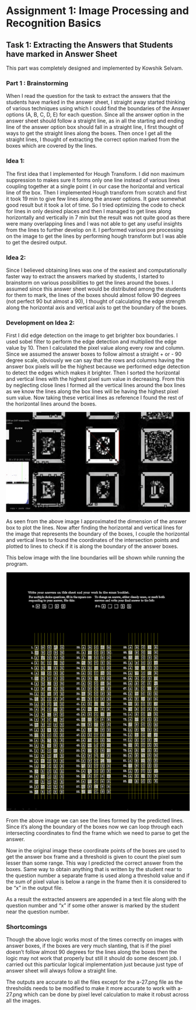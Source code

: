 # Assignment 1: Image Processing and Recognition Basics

## Task 1: Extracting the Answers that Students have marked in Answer Sheet

This part was completely designed and implemented by Kowshik Selvam.

### Part 1 : Brainstorming

When I read the question for the task to extract the answers that the students have marked in the answer sheet, I straight away started thinking of various techniques using which I could find the boundaries of the Answer options (A, B, C, D, E) for each question. Since all the answer option in the answer sheet should follow a straight line, as in all the starting and ending line of the answer option box should fall in a straight line, I first thought of ways to get the straight lines along the boxes. Then once I get all the straight lines, I thought of extracting the correct option marked from the boxes which are covered by the lines. 

### Idea 1:

The first idea that I implemented for Hough Transform. I did non maximum suppression to makes sure it forms only one line instead of various lines coupling together at a single point ( in our case the horizontal and vertical line of the box. Then I implemented Hough transform from scratch and first it took 19 min to give few lines along the answer options. It gave somewhat good result but it took a lot of time. So I tried optimizing the code to check for lines in only desired places and then I managed to get lines along horizontally and vertically in 7 min but the result was not quite good as there were many overlapping lines and I was not able to get any useful insights from the lines to further develop on it. I performed various pre processing on the image to get the lines by performing hough transform but I was able to get the desired output.

### Idea 2:

Since I believed obtaining lines was one of the easiest and computationally faster way to extract the answers marked by students, I started to brainstorm on various possibilities to get the lines around the boxes. I assumed since this answer sheet would be distributed among the students for them to mark, the lines of the boxes should almost follow 90 degrees (not perfect 90 but almost a 90), I thought of calculating the edge strength along the horizontal axis and vertical axis to get the boundary of the boxes.

### Development on Idea 2:

First I did edge detection on the image to get brighter box boundaries. I used sobel filter to perform the edge detection and multiplied the edge value by 10. Then I calculated the pixel value along every row and column. Since we assumed the answer boxes to follow almost a straight + or - 90 degree scale, obviously we can say that the rows and columns having the answer box pixels will be the highest because we performed edge detection to detect the edges which makes it brighter. Then I sorted the horizontal and vertical lines with the highest pixel sum value in decreasing. From this by neglecting close lines I formed all the vertical lines around the box lines as we know the lines along the box lines will be having the highest pixel sum value. Now taking these vertical lines as reference I found the rest of the horizontal lines around the boxes.


![Answer box frame length](/report-images/frame.png)

As seen from the above image I approximated the dimension of the answer box to plot the lines. Now after finding the horizontal and vertical lines for the image that represents the boundary of the boxes, I couple the horizontal and vertical lines to found the coordinates of the intersection points and plotted to lines to check if it is along the boundary of the answer boxes.

This below image with the line boundaries will be shown while running the program.

![Answer box frame length](/report-images/result.png)

From the above image we can see the lines formed by the predicted lines. Since it’s along the boundary of the boxes now we can loop through each intersecting coordinates to find the frame which we need to parse to get the answer.

Now in the original image these coordinate points of the boxes are used to get the answer box frame and a threshold is given to count the pixel sum lesser than some range. This way I predicted the correct answer from the boxes. Same way to obtain anything that is written by the student near to the question number a separate frame is used along a threshold value and if the sum of pixel value is below a range in the frame then it is considered to be “x” in the output file.

As a result the extracted answers are appended in a text file along with the question number and “x” if some other answer is marked by the student near the question number.

 
### Shortcomings

Though the above logic works most of the times correctly on images with answer boxes, if the boxes are very much slanting, that is if the pixel doesn’t follow almost 90 degrees for the lines along the boxes then the logic may not work that properly but still it should do some descent job. I carried out this particular logical implementation just because just type of answer sheet will always follow a straight line.

The outputs are accurate to all the files except for the a-27.png file as the thresholds needs to be modified to make it more accurate to work with a-27.png which can be done by pixel level calculation to make it robust across all the images.

